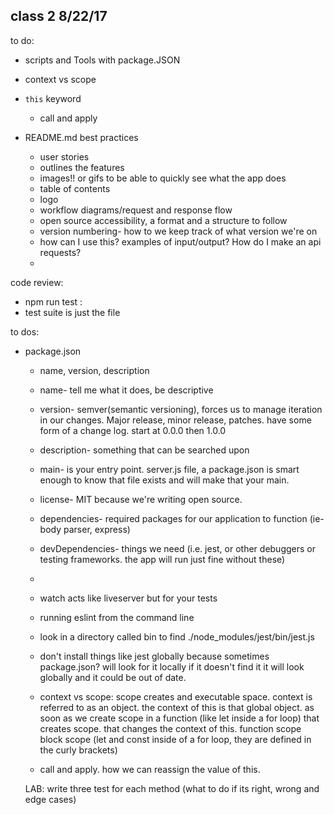 ## class 2 8/22/17

to do:
- scripts and Tools with package.JSON
- context vs scope
- `this` keyword
  - call and apply

- README.md best practices
  - user stories
  - outlines the features
  - images!! or gifs to be able to quickly see what the app does
  - table of contents
  - logo
  - workflow diagrams/request and response flow
  - open source accessibility, a format and a structure to follow
  - version numbering- how to we keep track of what version we're on
  - how can I use this? examples of input/output? How do I make an api requests?
  -

code review:
- npm run test :
- test suite is just the file

to dos:
- package.json
  - name, version, description
  - name- tell me what it does, be descriptive
  - version- semver(semantic versioning), forces us to manage iteration in our changes. Major release, minor release, patches. have some form of a change log. start at 0.0.0 then 1.0.0
  - description- something that can be searched upon
  - main- is your entry point. server.js file, a package.json is smart enough to know that file exists and will make that your main.
  - license- MIT because we're writing open source.
  - dependencies- required packages for our application to function (ie- body parser, express)
  - devDependencies- things we need (i.e. jest, or other debuggers or testing frameworks. the app will run just fine without these)
  -

  - watch acts like liveserver but for your tests

  - running eslint from the command line
  - look in a directory called bin to find ./node_modules/jest/bin/jest.js
  - don't install things like jest globally because sometimes package.json? will look for it locally if it doesn't find it it will look globally and it could be out of date.


  - context vs scope: scope creates and executable space. context is referred to as an object. the context of this is that global object. as soon as we create scope in a function (like let inside a for loop) that creates scope. that changes the context of this.
  function scope
  block scope (let and const inside of a for loop, they are defined in the curly brackets)

  - call and apply. how we can reassign the value of this.

  LAB:
  write three test for each method (what to do if its right, wrong and edge cases)
